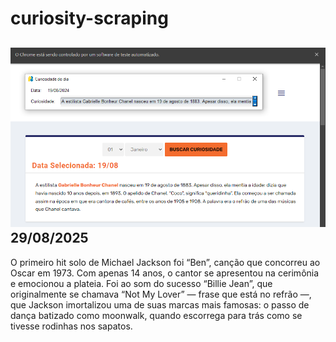 # curiosity-scraping
![Budget](./execucao.png)
29/08/2025
-
O primeiro hit solo de Michael Jackson foi “Ben”, canção que concorreu ao Oscar em 1973. Com apenas 14 anos, o cantor se apresentou na cerimônia e emocionou a plateia. Foi ao som do sucesso “Billie Jean”, que originalmente se chamava “Not My Lover” — frase que está no refrão —, que Jackson imortalizou uma de suas marcas mais famosas: o passo de dança batizado como moonwalk, quando escorrega para trás como se tivesse rodinhas nos sapatos.
